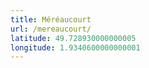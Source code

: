 ```yaml
---
title: Méréaucourt
url: /mereaucourt/
latitude: 49.728930000000005
longitude: 1.9340600000000001
---
```


